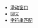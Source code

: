 * [滑动窗口](src/topic/滑动窗口/readme.md)
* [回文](src/topic/回文/readme.md)
* [字符串匹配](src/topic/字符串匹配/readme.md)
